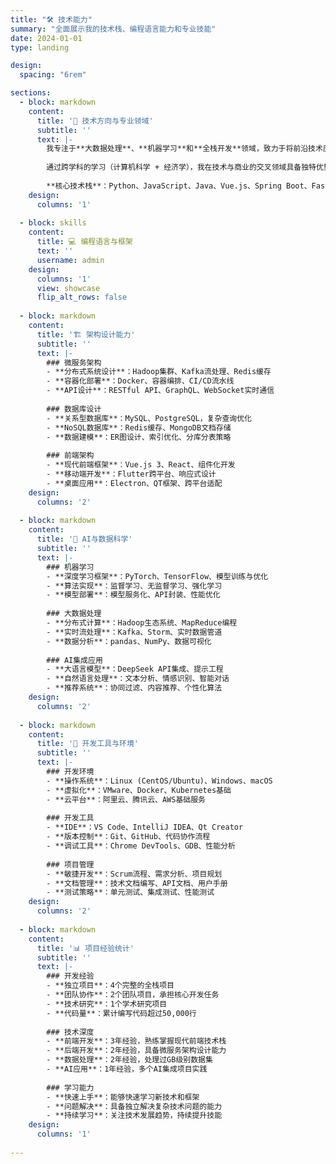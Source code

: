 ```yaml
---
title: "🛠️ 技术能力"
summary: "全面展示我的技术栈、编程语言能力和专业技能"
date: 2024-01-01
type: landing

design:
  spacing: "6rem"

sections:
  - block: markdown
    content:
      title: '🚀 技术方向与专业领域'
      subtitle: ''
      text: |-
        我专注于**大数据处理**、**机器学习**和**全栈开发**领域，致力于将前沿技术应用于实际问题的解决。
        
        通过跨学科的学习（计算机科学 + 经济学），我在技术与商业的交叉领域具备独特优势。
        
        **核心技术栈**：Python、JavaScript、Java、Vue.js、Spring Boot、FastAPI、Flutter、Chrome Extension、Docker、Kafka
    design:
      columns: '1'
      
  - block: skills
    content:
      title: 💻 编程语言与框架
      text: ''
      username: admin
    design:
      columns: '1'
      view: showcase
      flip_alt_rows: false
      
  - block: markdown
    content:
      title: '🏗️ 架构设计能力'
      subtitle: ''
      text: |-
        ### 微服务架构
        - **分布式系统设计**：Hadoop集群、Kafka流处理、Redis缓存
        - **容器化部署**：Docker、容器编排、CI/CD流水线
        - **API设计**：RESTful API、GraphQL、WebSocket实时通信
        
        ### 数据库设计
        - **关系型数据库**：MySQL、PostgreSQL，复杂查询优化
        - **NoSQL数据库**：Redis缓存、MongoDB文档存储
        - **数据建模**：ER图设计、索引优化、分库分表策略
        
        ### 前端架构
        - **现代前端框架**：Vue.js 3、React、组件化开发
        - **移动端开发**：Flutter跨平台、响应式设计
        - **桌面应用**：Electron、QT框架、跨平台适配
    design:
      columns: '2'
      
  - block: markdown
    content:
      title: '🤖 AI与数据科学'
      subtitle: ''
      text: |-
        ### 机器学习
        - **深度学习框架**：PyTorch、TensorFlow、模型训练与优化
        - **算法实现**：监督学习、无监督学习、强化学习
        - **模型部署**：模型服务化、API封装、性能优化
        
        ### 大数据处理
        - **分布式计算**：Hadoop生态系统、MapReduce编程
        - **实时流处理**：Kafka、Storm、实时数据管道
        - **数据分析**：pandas、NumPy、数据可视化
        
        ### AI集成应用
        - **大语言模型**：DeepSeek API集成、提示工程
        - **自然语言处理**：文本分析、情感识别、智能对话
        - **推荐系统**：协同过滤、内容推荐、个性化算法
    design:
      columns: '2'
      
  - block: markdown
    content:
      title: '🔧 开发工具与环境'
      subtitle: ''
      text: |-
        ### 开发环境
        - **操作系统**：Linux (CentOS/Ubuntu)、Windows、macOS
        - **虚拟化**：VMware、Docker、Kubernetes基础
        - **云平台**：阿里云、腾讯云、AWS基础服务
        
        ### 开发工具
        - **IDE**：VS Code、IntelliJ IDEA、Qt Creator
        - **版本控制**：Git、GitHub、代码协作流程
        - **调试工具**：Chrome DevTools、GDB、性能分析
        
        ### 项目管理
        - **敏捷开发**：Scrum流程、需求分析、项目规划
        - **文档管理**：技术文档编写、API文档、用户手册
        - **测试策略**：单元测试、集成测试、性能测试
    design:
      columns: '2'
      
  - block: markdown
    content:
      title: '📊 项目经验统计'
      subtitle: ''
      text: |-
        ### 开发经验
        - **独立项目**：4个完整的全栈项目
        - **团队协作**：2个团队项目，承担核心开发任务
        - **技术研究**：1个学术研究项目
        - **代码量**：累计编写代码超过50,000行
        
        ### 技术深度
        - **前端开发**：3年经验，熟练掌握现代前端技术栈
        - **后端开发**：2年经验，具备微服务架构设计能力
        - **数据处理**：2年经验，处理过GB级别数据集
        - **AI应用**：1年经验，多个AI集成项目实践
        
        ### 学习能力
        - **快速上手**：能够快速学习新技术和框架
        - **问题解决**：具备独立解决复杂技术问题的能力
        - **持续学习**：关注技术发展趋势，持续提升技能
    design:
      columns: '1'
      
---
```

